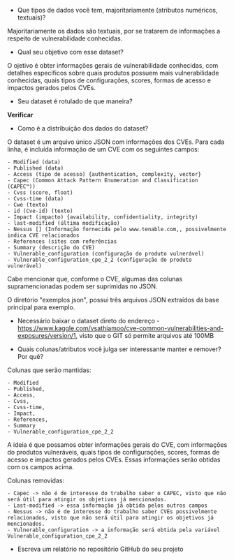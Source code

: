 - Que tipos de dados você tem, majoritariamente (atributos numéricos, textuais)?

Majoritariamente os dados são textuais, por se tratarem de informações a respeito de vulnerabilidade conhecidas.

- Qual seu objetivo com esse dataset?

O ojetivo é obter informações gerais de vulnerabilidade conhecidas, com detalhes específicos sobre quais produtos possuem mais vulnerabilidade conhecidas, quais tipos de configurações, scores, 
formas de acesso e impactos gerados pelos CVEs.  

- Seu dataset é rotulado de que maneira?

**Verificar**

- Como é a distribuição dos dados do dataset?

O dataset é um arquivo único JSON com informações dos CVEs.
Para cada linha, é incluída informação de um CVE com os seguintes campos:

    - Modified (data)
    - Published (data)
    - Access (tipo de acesso) {authentication, complexity, vector}
    - Capec (Common Attack Pattern Enumeration and Classification (CAPEC™))
    - Cvss (score, float)
    - Cvss-time (data)
    - Cwe (texto)
    - id (Cve-id) (texto)
    - Impact (impacto) {availability, confidentiality, integrity)
    - last-modified (última modificação)
    - Nessus [] (Informação fornecida pelo www.tenable.com,, possivelmente indica CVE relacionados
    - References (sites com referências
    - Summary (descrição do CVE)
    - Vulnerable_configuration (configuração do produto vulnerável)
    - Vulnerable_configuration_cpe_2_2 (configuração do produto vulnerável)

Cabe mencionar que, conforme o CVE, algumas das colunas supramencionadas podem ser suprimidas no JSON.

O diretório "exemplos json", possui três arquivos JSON extraídos da base principal para exemplo.

* Necessário baixar o dataset direto do endereço - https://www.kaggle.com/vsathiamoo/cve-common-vulnerabilities-and-exposures/version/1, visto que o GIT só permite arquivos até 100MB

- Quais colunas/atributos você julga ser interessante manter e remover? Por quê?

Colunas que serão mantidas: 

    - Modified
    - Published, 
    - Access, 
    - Cvss, 
    - Cvss-time, 
    - Impact, 
    - References, 
    - Summary
    - Vulnerable_configuration_cpe_2_2

A ideia é que possamos obter informações gerais do CVE, com informações do produtos vulneráveis, quais tipos de configurações, scores, 
formas de acesso e impactos gerados pelos CVEs. Essas informações serão obtidas com os campos acima.

Colunas removidas:

    - Capec -> não é de interesse do trabalho saber o CAPEC, visto que não será útil para atingir os objetivos já mencionados.
    - Last-modified -> essa informação já obtida pelos outros campos
    - Nessus -> não é de interesse do trabalho saber CVEs possivelmente relacionados, visto que não será útil para atingir os objetivos já mencionados.
    - Vulnerable_configuration -> a informação será obtida pela variável Vulnerable_configuration_cpe_2_2


- Escreva um relatório no repositório GitHub do seu projeto


